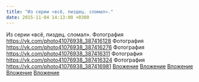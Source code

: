 ```yaml
---
title: "Из серии «всё, пиздец. сломал»."
date: 2015-11-04 14:13:00 +0300
---
```


Из серии «всё, пиздец. сломал».
Фотография
<a class="vk-attach" href="https://vk.com/photo41076938_387416128">https://vk.com/photo41076938_387416128</a>
Фотография
<a class="vk-attach" href="https://vk.com/photo41076938_387416276">https://vk.com/photo41076938_387416276</a>
Фотография
<a class="vk-attach" href="https://vk.com/photo41076938_387416311">https://vk.com/photo41076938_387416311</a>
Фотография
<a class="vk-attach" href="https://vk.com/photo41076938_387416324">https://vk.com/photo41076938_387416324</a>
Фотография
<a class="vk-attach" href="https://vk.com/photo41076938_387416981">https://vk.com/photo41076938_387416981</a>
<a class="vk-attach" href="https://vk.com/photo41076938_387416128">Вложение</a>
<a class="vk-attach" href="https://vk.com/photo41076938_387416276">Вложение</a>
<a class="vk-attach" href="https://vk.com/photo41076938_387416311">Вложение</a>
<a class="vk-attach" href="https://vk.com/photo41076938_387416324">Вложение</a>
<a class="vk-attach" href="https://vk.com/photo41076938_387416981">Вложение</a>

